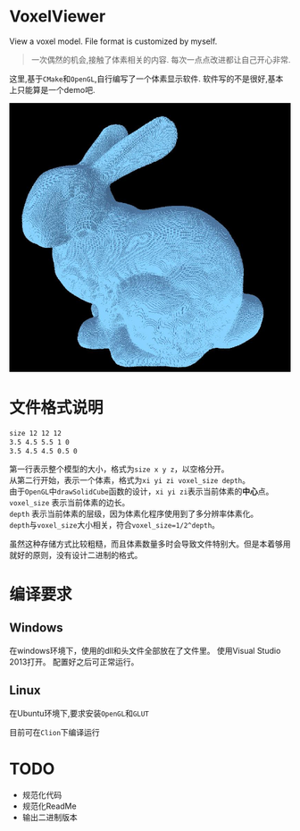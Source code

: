 # VoxelViewer
View a voxel model. File format is customized by myself.

> 一次偶然的机会,接触了体素相关的内容.
每次一点点改进都让自己开心非常.

这里,基于`CMake`和`OpenGL`,自行编写了一个体素显示软件.
软件写的不是很好,基本上只能算是一个demo吧.

<img src="img/bunny_512_0.jpeg" width="600" />

# 文件格式说明
```
size 12 12 12 
3.5 4.5 5.5 1 0 
3.5 4.5 4.5 0.5 0
```

第一行表示整个模型的大小，格式为`size x y z`，以空格分开。<br>
从第二行开始，表示一个体素，格式为`xi yi zi voxel_size depth`。<br>
由于`OpenGL`中`drawSolidCube`函数的设计，`xi yi zi`表示当前体素的**中心**点。<br>
`voxel_size` 表示当前体素的边长。<br>
`depth` 表示当前体素的层级，因为体素化程序使用到了多分辨率体素化。<br>
`depth`与`voxel_size`大小相关，符合`voxel_size=1/2^depth`。

虽然这种存储方式比较粗糙，而且体素数量多时会导致文件特别大。但是本着够用就好的原则，没有设计二进制的格式。


# 编译要求
## Windows
在windows环境下，使用的dll和头文件全部放在了文件里。
使用Visual Studio 2013打开。
配置好之后可正常运行。


## Linux
在Ubuntu环境下,要求安装`OpenGL`和`GLUT`

目前可在`Clion`下编译运行

# TODO
- 规范化代码
- 规范化ReadMe
- 输出二进制版本
